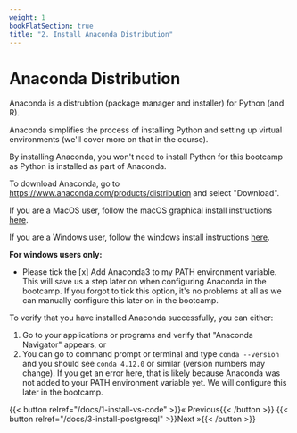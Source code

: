 ```yaml
---
weight: 1
bookFlatSection: true
title: "2. Install Anaconda Distribution"
---
```


# Anaconda Distribution

Anaconda is a distrubtion (package manager and installer) for Python (and R). 

Anaconda simplifies the process of installing Python and setting up virtual environments (we'll cover more on that in the course).

By installing Anaconda, you won't need to install Python for this bootcamp as Python is installed as part of Anaconda. 

To download Anaconda, go to https://www.anaconda.com/products/distribution and select "Download". 

If you are a MacOS user, follow the macOS graphical install instructions [here](https://docs.anaconda.com/anaconda/install/mac-os/#macos-graphical-install).

If you are a Windows user, follow the windows install instructions [here](https://docs.anaconda.com/anaconda/install/windows/).

**For windows users only:**

- Please tick the [x] Add Anaconda3 to my PATH environment variable. This will save us a step later on when configuring Anaconda in the bootcamp. If you forgot to tick this option, it's no problems at all as we can manually configure this later on in the bootcamp.

To verify that you have installed Anaconda successfully, you can either: 
1. Go to your applications or programs and verify that "Anaconda Navigator" appears, or 
2. You can go to command prompt or terminal and type `conda --version` and you should see `conda 4.12.0` or similar (version numbers may change). If you get an error here, that is likely because Anaconda was not added to your PATH environment variable yet. We will configure this later in the bootcamp.  

{{< button relref="/docs/1-install-vs-code" >}}&laquo; Previous{{< /button >}} {{< button relref="/docs/3-install-postgresql" >}}Next &raquo;{{< /button >}}